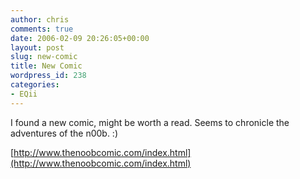 ```yaml
---
author: chris
comments: true
date: 2006-02-09 20:26:05+00:00
layout: post
slug: new-comic
title: New Comic
wordpress_id: 238
categories:
- EQii
---
```


I found a new comic, might be worth a read. Seems to chronicle the adventures of the n00b. :)

[http://www.thenoobcomic.com/index.html](http://www.thenoobcomic.com/index.html)
